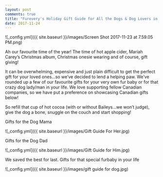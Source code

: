 ```yaml
---
layout: post
comments: true
title: "Furevery's Holiday Gift Guide for All the Dogs & Dog Lovers in Your Life"
date: 2017-11-24
---
```


![_config.yml]({{ site.baseurl }}/images/Screen Shot 2017-11-23 at 7.59.05 PM.png)

Ah our favourite time of the year! The time of hot apple cider, Mariah Carey’s Christmas album, Christmas onesie wearing and
of course, gift giving!   

It can be overwhelming, expensive and just plain difficult to get the perfect gift for your loved ones…so we’ve decided to
lend a helping paw. We’ve rounded up a few of our favourite gifts for your very own fur baby or for that crazy dog lady/man in
your life. We love supporting fellow Canadian companies, so we have put a preference on showcasing Canadian gifts below! 

So refill that cup of hot cocoa (with or without Baileys…we won’t judge), give the dog a bone, snuggle on the couch and start
shopping! 

Gifts for the Dog Mama

![_config.yml]({{ site.baseurl }}/images/Gift Guide For Her.jpg)

Gifts for the Dog Dad

![_config.yml]({{ site.baseurl }}/images/Gift Guide for Him.jpg)

We saved the best for last. Gifts for that special furbaby in your life

![_config.yml]({{ site.baseurl }}/images/gift guide for dog.jpg)



